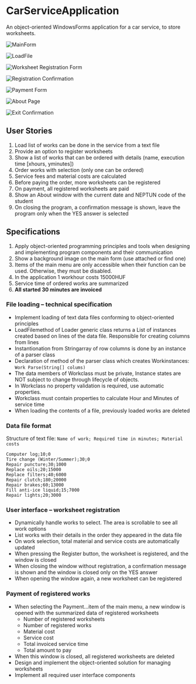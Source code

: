 ﻿# CarServiceApplication
An object-oriented WindowsForms application for a car service, to store worksheets.

![MainForm](../YQED3S/YQED3S/Resources/MainForm.png)

![LoadFile](../YQED3S/YQED3S/Resources/LoadFile.png)

![Worksheet Registration Form](../YQED3S/YQED3S/Resources/WorksheetRegistration.png)

![Registration Confirmation](../YQED3S/YQED3S/Resources/confirmation.png)

![Payment Form](../YQED3S/YQED3S/Resources/PaymentForm.png)

![About Page](../YQED3S/YQED3S/Resources/About.png)

![Exit Confirmation](../YQED3S/YQED3S/Resources/ExitConfirmation.png)


## User Stories
1. Load list of works can be done in the service from a text file
2. Provide an option to register worksheets
3. Show a list of works that can be ordered with details (name, execution time [xhours, yminutes])
4. Order works with selection (only one can be ordered)
5. Service fees and material costs are calculated
6. Before paying the order, more worksheets can be registered
7. On payment, all registered worksheets are paid
8. Show an About window with the current date and NEPTUN code of the student
9. On closing the program, a confirmation message is shown, leave the program only when the YES answer is selected

## Specifications
1. Apply object-oriented programming principles and tools when designing and implementing program components and their communication
2. Show a background image on the main form (use attached or find one)
3. Items of the main menu are only accessible when their function can be used. Otherwise, they must be disabled.
4. In the application 1 workhour costs 15000HUF
5. Service time of ordered works are summarized
6. **All started 30 minutes are invoiced**

###  File loading – technical specification
* Implement loading of text data files conforming to object-oriented principles
* LoadFilemethod of Loader generic class returns a List of instances created based on lines of the data file. Responsible for creating columns from lines
* Instantionation from Stringarray of row columns is done by an instance of a parser class
* Declaration of method of the parser class which creates Workinstances: `Work Parse(String[] colums)`
* The data members of Workclass must be private, Instance states are NOT subject to change through lifecycle of objects.
* In Workclass no property validation is required, use automatic properties.
* Workclass must contain properties to calculate Hour and Minutes of service time
* When loading the contents of a file, previously loaded works are deleted

### Data file format
Structure of text file:
`Name of work; Required time in minutes; Material costs`

```
Computer log;10;0
Tire change (Winter/Summer);30;0
Repair puncture;30;1000
Replace oils;20;15000
Replace filters;40;6000
Repair clutch;180;20000
Repair brakes;60;13000
Fill anti-ice liquid;15;7000
Repair lights;20;3000
```

### User interface – worksheet registration
* Dynamically handle works to select. The area is scrollable to see all work options
* List works with their details in the order they appeared in the data file
* On work selection, total material and service costs are automatically updated
* When pressing the Register button, the worksheet is registered, and the window is closed
* When closing the window without registration, a confirmation message is shown and the window is closed only on the YES answer
* When opening the window again, a new worksheet can be registered

### Payment of registered works
* When selecting the Payment…item of the main menu, a new window is opened with the summarized data of registered worksheets
  - Number of registered worksheets
  - Number of registered works
  - Material cost
  - Service cost
  - Total invoiced service time
  - Total amount to pay
* When this window is closed, all registered worksheets are deleted
* Design and implement the object-oriented solution for managing worksheets
* Implement all required user interface components
